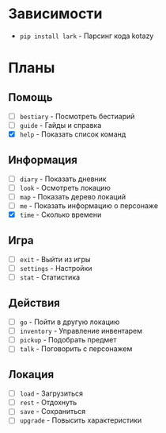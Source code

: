 # Зависимости

- `pip install lark` - Парсинг кода kotazy

# Планы 

## Помощь
- [ ] `bestiary` - Посмотреть бестиарий
- [ ] `guide` - Гайды и справка
- [x] `help` - Показать список команд

## Информация
- [ ] `diary` - Показать дневник
- [ ] `look` - Осмотреть локацию
- [ ] `map` - Показать дерево локаций
- [ ] `me` - Показать информацию о персонаже
- [x] `time` - Сколько времени

## Игра
- [ ] `exit` - Выйти из игры
- [ ] `settings` - Настройки
- [ ] `stat` - Статистика

## Действия
- [ ] `go` - Пойти в другую локацию
- [ ] `inventory` - Управление инвентарем
- [ ] `pickup` - Подобрать предмет
- [ ] `talk` - Поговорить с персонажем

## Локация
- [ ] `load` - Загрузиться
- [ ] `rest` - Отдохнуть
- [ ] `save` - Сохраниться
- [ ] `upgrade` - Повысить характеристики